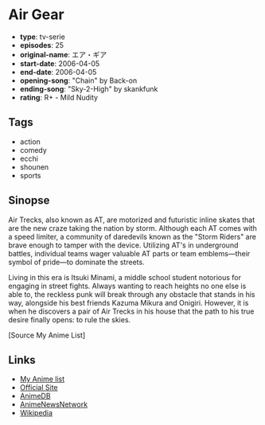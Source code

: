 # Air Gear

-   **type**: tv-serie
-   **episodes**: 25
-   **original-name**: エア・ギア
-   **start-date**: 2006-04-05
-   **end-date**: 2006-04-05
-   **opening-song**: "Chain" by Back-on
-   **ending-song**: "Sky-2-High" by skankfunk
-   **rating**: R+ - Mild Nudity

## Tags

-   action
-   comedy
-   ecchi
-   shounen
-   sports

## Sinopse

Air Trecks, also known as AT, are motorized and futuristic inline skates that are the new craze taking the nation by storm. Although each AT comes with a speed limiter, a community of daredevils known as the "Storm Riders" are brave enough to tamper with the device. Utilizing AT's in underground battles, individual teams wager valuable AT parts or team emblems—their symbol of pride—to dominate the streets.

Living in this era is Itsuki Minami, a middle school student notorious for engaging in street fights. Always wanting to reach heights no one else is able to, the reckless punk will break through any obstacle that stands in his way, alongside his best friends Kazuma Mikura and Onigiri. However, it is when he discovers a pair of Air Trecks in his house that the path to his true desire finally opens: to rule the skies.

[Source My Anime List]

## Links

-   [My Anime list](https://myanimelist.net/anime/857/Air_Gear)
-   [Official Site](http://www.toei-anim.co.jp/tv/airgear/)
-   [AnimeDB](http://anidb.info/perl-bin/animedb.pl?show=anime&aid=4196)
-   [AnimeNewsNetwork](http://www.animenewsnetwork.com/encyclopedia/anime.php?id=6251)
-   [Wikipedia](http://en.wikipedia.org/wiki/Air_Gear)
